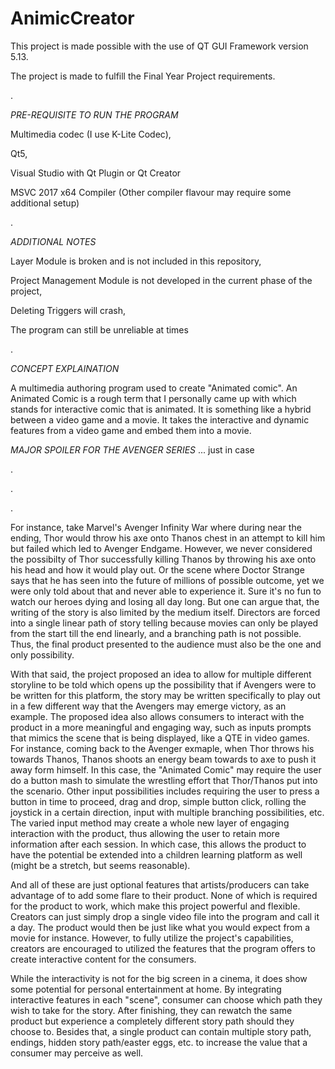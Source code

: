 # AnimicCreator

This project is made possible with the use of QT GUI Framework version 5.13. 

The project is made to fulfill the Final Year Project requirements.

.

*PRE-REQUISITE TO RUN THE PROGRAM*

Multimedia codec (I use K-Lite Codec),

Qt5,

Visual Studio with Qt Plugin or Qt Creator

MSVC 2017 x64 Compiler (Other compiler flavour may require some additional setup) 

.

*ADDITIONAL NOTES*

Layer Module is broken and is not included in this repository,

Project Management Module is not developed in the current phase of the project,

Deleting Triggers will crash,

The program can still be unreliable at times

.

*CONCEPT EXPLAINATION*

A multimedia authoring program used to create "Animated comic". An Animated Comic is a rough term that I personally came up with which stands for interactive comic that is animated. It is something like a hybrid between a video game and a movie. It takes the interactive and dynamic features from a video game and embed them into a movie.

*MAJOR SPOILER FOR THE AVENGER SERIES* ... just in case

.

.

.

For instance, take Marvel's Avenger Infinity War where during near the ending, Thor would throw his axe onto Thanos chest in an attempt to kill him but failed which led to Avenger Endgame. However, we never considered the possibilty of Thor successfully killing Thanos by throwing his axe onto his head and how it would play out. Or the scene where Doctor Strange says that he has seen into the future of millions of possible outcome, yet we were only told about that and never able to experience it. Sure it's no fun to watch our heroes dying and losing all day long. But one can argue that, the writing of the story is also limited by the medium itself. Directors are forced into a single linear path of story telling because movies can only be played from the start till the end linearly, and a branching path is not possible. Thus, the final product presented to the audience must also be the one and only possibility. 

With that said, the project proposed an idea to allow for multiple different storyline to be told which opens up the possibility that if Avengers were to be written for this platform, the story may be written specifically to play out in a few different way that the Avengers may emerge victory, as an example. The proposed idea also allows consumers to interact with the product in a more meaningful and engaging way, such as inputs prompts that mimics the scene that is being displayed, like a QTE in video games. For instance, coming back to the Avenger exmaple, when Thor throws his towards Thanos, Thanos shoots an energy beam towards to axe to push it away form himself. In this case, the "Animated Comic" may require the user do a button mash to simulate the wrestling effort that Thor/Thanos put into the scenario. Other input possibilities includes requiring the user to press a button in time to proceed, drag and drop, simple button click, rolling the joystick in a certain direction, input with multiple branching possibilities, etc. The varied input method may create a whole new layer of engaging interaction with the product, thus allowing the user to retain more information after each session. In which case, this allows the product to have the potential be extended into a children learning platform as well (might be a stretch, but seems reasonable).

And all of these are just optional features that artists/producers can take advantage of to add some flare to their product. None of which is required for the product to work, which make this project powerful and flexible. Creators can just simply drop a single video file into the program and call it a day. The product would then be just like what you would expect from a movie for instance. However, to fully utilize the project's capabilities, creators are encouraged to utilized the features that the program offers to create interactive content for the consumers.

While the interactivity is not for the big screen in a cinema, it does show some potential for personal entertainment at home. By integrating interactive features in each "scene", consumer can choose which path they wish to take for the story. After finishing, they can rewatch the same product but experience a completely different story path should they choose to. Besides that, a single product can contain multiple story path, endings, hidden story path/easter eggs, etc. to increase the value that a consumer may perceive as well. 
